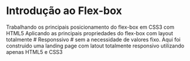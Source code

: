 # Introdução ao Flex-box
Trabalhando os principais  posicionamento do flex-box em  CSS3 com HTML5
Aplicando as principais propriedades do flex-box com layout totalmente # Responssivo # sem a necessidade de valores fixo.
Aqui foi construido uma landing page com latout totalmente responsivo utilizando apenas HTML5 e CSS3
